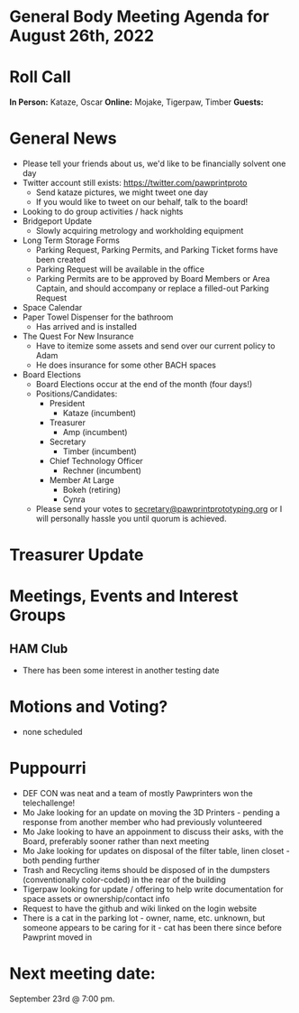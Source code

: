 # General Body Meeting Agenda for August 26th, 2022
# Roll Call
**In Person:** 
Kataze, Oscar
**Online:** 
Mojake, Tigerpaw, Timber
**Guests:** 

# General News
  - Please tell your friends about us, we'd like to be financially solvent one day
  - Twitter account still exists: https://twitter.com/pawprintproto
    - Send kataze pictures, we might tweet one day
    - If you would like to tweet on our behalf, talk to the board!
  - Looking to do group activities / hack nights
  - Bridgeport Update
    - Slowly acquiring metrology and workholding equipment
  - Long Term Storage Forms
    - Parking Request, Parking Permits, and Parking Ticket forms have been created
    - Parking Request will be available in the office
    - Parking Permits are to be approved by Board Members or Area Captain, and should accompany or replace a filled-out Parking Request
  - Space Calendar
  - Paper Towel Dispenser for the bathroom
    - Has arrived and is installed
  - The Quest For New Insurance
    - Have to itemize some assets and send over our current policy to Adam
    - He does insurance for some other BACH spaces
  - Board Elections 
    - Board Elections occur at the end of the month (four days!)
    - Positions/Candidates:   
      - President
        - Kataze (incumbent)
      - Treasurer
        - Amp (incumbent) 
      - Secretary
        - Timber (incumbent)
      - Chief Technology Officer
        - Rechner (incumbent) 
      - Member At Large
        - Bokeh (retiring)
        - Cynra 
    - Please send your votes to secretary@pawprintprototyping.org or I will personally hassle you until quorum is achieved.
  
# Treasurer Update
# Meetings, Events and Interest Groups
## HAM Club
  - There has been some interest in another testing date
# Motions and Voting?
  - none scheduled
# Puppourri
  - DEF CON was neat and a team of mostly Pawprinters won the telechallenge!
  - Mo Jake looking for an update on moving the 3D Printers - pending a response from another member who had previously volunteered
  - Mo Jake looking to have an appoinment to discuss their asks, with the Board, preferably sooner rather than next meeting
  - Mo Jake looking for updates on disposal of the filter table, linen closet - both pending further
  - Trash and Recycling items should be disposed of in the dumpsters (conventionally color-coded) in the rear of the building
  - Tigerpaw looking for update / offering to help write documentation for space assets or ownership/contact info
  - Request to have the github and wiki linked on the login website
  - There is a cat in the parking lot - owner, name, etc. unknown, but someone appears to be caring for it - cat has been there since before Pawprint moved in

# Next meeting date:
September 23rd @ 7:00 pm.
